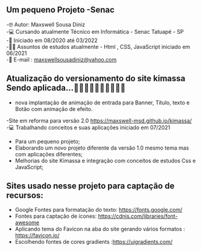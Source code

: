 ## Um pequeno Projeto -Senac

-🤓 Autor: Maxswell Sousa Diniz <br>
-💻 Cursando atualmente Técnico em Informática - Senac Tatuapé - SP <br>
-🙌 Iniciado em 08/2020 até 03/2022<br>
-👨‍🎓 Assuntos de estudos atualmente - Html , CSS, JavaScript iniciado em 06/2021<br>
-📧 E-mail : maxswellsousadiniz@yahoo.com

## Atualização do versionamento do site kimassa Sendo aplicada...🍕🍕🍕🍕🥟🥟🥟🧆🧆🧆

- nova implantação de animação de entrada para Banner, Título, texto e Botão com animação de efeito.

-Site em reforma para versão 2.0 https://maxswell-msd.github.io/kimassa/ <br>
-💻 Trabalhando conceitos e suas aplicações iniciado em 07/2021

- Para um pequeno projeto;
- Elaborando um novo projeto diferente da versão 1.0 mesmo tema mas com aplicações diferentes;
- Melhorias do site Kimassa e integração com conceitos de estudos Css e JavaScript; <br>

## Sites usado nesse projeto para captação de recursos:

- Google Fontes para formatação do texto: https://fonts.google.com/
- Fontes para captação de ícones: https://cdnjs.com/libraries/font-awesome
- Aplicando tema do Favicon na aba do site gerando vários formatos : https://favicon.io/
- Escolhendo fontes de cores gradients :https://uigradients.com/

